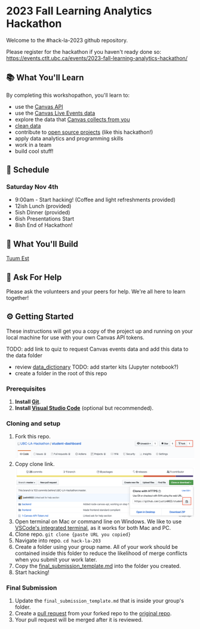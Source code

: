 # 2023 Fall Learning Analytics Hackathon
Welcome to the #hack-la-2023 github repository.

Please register for the hackathon if you haven't ready done so: https://events.ctlt.ubc.ca/events/2023-fall-learning-analytics-hackathon/

## 📚 What You'll Learn
By completing this workshopathon, you'll learn to:
* use the [Canvas API](https://canvas.instructure.com/doc/api/)
* use the [Canvas Live Events data](https://canvas.instructure.com/doc/api/file.data_service_introduction.html)
* explore the data that [Canvas collects from you](https://learninganalytics.ubc.ca/ethics-policy/students-learning-analytics-and-privacy/)
* [clean data](https://www.sisense.com/glossary/data-cleaning/)
* contribute to [open source projects](https://docs.github.com/en/get-started/quickstart/contributing-to-projects) (like this hackathon!)
* apply data analytics and programming skills
* work in a team
* build cool stuff!

## 📅 Schedule
### Saturday Nov 4th
* 9:00am - Start hacking! (Coffee and light refreshments provided)
* 12ish Lunch (provided)
* 5ish Dinner (provided)
* 6ish Presentations Start
* 8ish End of Hackathon!

## 🔨 What You'll Build
[Tuum Est](http://100.ubc.ca/timeline/the-ubc-motto-and-crest-are-created/)

## 🤔 Ask For Help
Please ask the volunteers and your peers for help. We're all here to learn together!

## ⚙️ Getting Started
These instructions will get you a copy of the project up and running on your local machine for use with your own Canvas API tokens.

TODO: add link to quiz to request Canvas events data and add this data to the data folder
- review [data_dictionary](./data_dictionary.md)
TODO: add starter kits (Jupyter notebook?)
- create a folder in the root of this repo 

### Prerequisites
1. **Install [Git](https://git-scm.com/downloads)**.
1. **Install [Visual Studio Code](https://code.visualstudio.com/)** (optional but recommended).

### Cloning and setup
1. Fork this repo.
![fork](./_imgs/fork.png)
1. Copy clone link.
![clone](./_imgs/clone.png)
1. Open terminal on Mac or command line on Windows. We like to use [VSCode's integrated terminal](https://code.visualstudio.com/docs/editor/integrated-terminal), as it works for both Mac and PC.
1. Clone repo. `git clone {paste URL you copied}`
1. Navigate into repo. `cd hack-la-203`
1. Create a folder using your group name. All of your work should be contained inside this folder to reduce the likelihood of merge conflicts when you submit your work later. 
1. Copy the [final_submission_template.md](./final_submission_template.md) into the folder you created.
1. Start hacking!

### Final Submission
1. Update the `final_submission_template.md` that is inside your group's folder. 
1. Create a [pull request](https://docs.github.com/en/pull-requests/collaborating-with-pull-requests/proposing-changes-to-your-work-with-pull-requests/creating-a-pull-request) from your forked repo to the [original repo](https://github.com/UBC-LA-Hackathon/hack-la-2023).
1. Your pull request will be merged after it is reviewed.  
